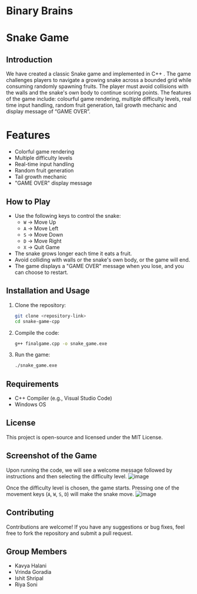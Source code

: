 # Binary Brains
# Snake Game 

## Introduction

We have created a classic Snake game and implemented in C++ . The game challenges players to navigate a growing snake across a bounded grid while consuming randomly spawning fruits. The player must avoid collisions with the walls and the snake's own body to continue scoring points. The features of the game include: colourful game rendering, multiple difficulty levels, real time input handling, random fruit generation, tail growth mechanic and display message of “GAME OVER”.

# Features
- Colorful game rendering
- Multiple difficulty levels
- Real-time input handling
- Random fruit generation
- Tail growth mechanic
- "GAME OVER" display message

## How to Play

- Use the following keys to control the snake:
  - `W` → Move Up
  - `A` → Move Left
  - `S` → Move Down
  - `D` → Move Right
  - `X` → Quit Game
- The snake grows longer each time it eats a fruit.
- Avoid colliding with walls or the snake's own body, or the game will end.
- The game displays a "GAME OVER" message when you lose, and you can choose to restart.

## Installation and Usage

1. Clone the repository:
   ```sh
   git clone <repository-link>
   cd snake-game-cpp
   ```
2. Compile the code:
   ```sh
   g++ finalgame.cpp -o snake_game.exe
   ```
3. Run the game:
   ```sh
   ./snake_game.exe
   ```

## Requirements

- C++ Compiler (e.g., Visual Studio Code)
- Windows OS

## License

This project is open-source and licensed under the MIT License.

## Screenshot of the Game

Upon running the code, we will see a welcome message followed by instructions and then selecting the difficulty level. 
![image](https://github.com/user-attachments/assets/5e88db1b-62b5-4e31-af54-5753ae2c952c)

Once the difficulty level is chosen, the game starts. Pressing one of the movement keys (`A`, `W`, `S`, `D`) will make the snake move.
![image](https://github.com/user-attachments/assets/774b299b-f9b3-43cf-9faf-714e50051deb)


## Contributing

Contributions are welcome! If you have any suggestions or bug fixes, feel free to fork the repository and submit a pull request.

## Group Members

- Kavya Halani
- Vrinda Goradia
- Ishit Shripal
- Riya Soni


